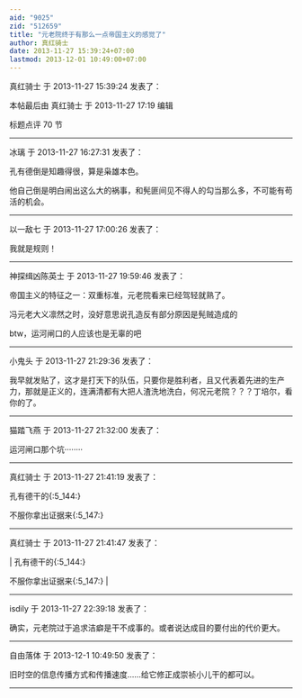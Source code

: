 ```yaml
---
aid: "9025"
zid: "512659"
title: "元老院终于有那么一点帝国主义的感觉了"
author: 真红骑士
date: 2013-11-27 15:39:24+07:00
lastmod: 2013-12-01 10:49:00+07:00
---
```


真红骑士 于 2013-11-27 15:39:24 发表了：

本帖最后由 真红骑士 于 2013-11-27 17:19 编辑

标题点评 70 节

---

冰璃 于 2013-11-27 16:27:31 发表了：

孔有德倒是知趣得很，算是枭雄本色。

他自己倒是明白闹出这么大的祸事，和髡匪间见不得人的勾当那么多，不可能有苟活的机会。

---

以一敌七 于 2013-11-27 17:00:26 发表了：

我就是规则！

---

神探缉凶陈英士 于 2013-11-27 19:59:46 发表了：

帝国主义的特征之一：双重标准，元老院看来已经驾轻就熟了。

冯元老大义凛然之时，没好意思说孔造反有部分原因是髡贼造成的

btw，运河闸口的人应该也是无辜的吧

---

小鬼头 于 2013-11-27 21:29:36 发表了：

我早就发贴了，这才是打天下的队伍，只要你是胜利者，且又代表着先进的生产力，那就是正义的，连满清都有大把人渣洗地洗白，何况元老院？？？丁培尔，看你的了。

---

猫踏飞燕 于 2013-11-27 21:32:00 发表了：

运河闸口那个坑········

---

真红骑士 于 2013-11-27 21:41:19 发表了：

孔有德干的{:5_144:}

不服你拿出证据来{:5_147:}

---

真红骑士 于 2013-11-27 21:41:47 发表了：

| 孔有德干的{:5_144:}

不服你拿出证据来{:5_147:} |

---

isdily 于 2013-11-27 22:39:18 发表了：

确实，元老院过于追求洁癖是干不成事的。或者说达成目的要付出的代价更大。

---

自由落体 于 2013-12-1 10:49:50 发表了：

旧时空的信息传播方式和传播速度……给它修正成崇祯小儿干的都可以。

---
